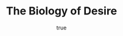 ---
title: "The Biology of Desire"
bookCover: "/assets/book-covers/the-biology-of-desire.jpg"
slug: "the-biology-of-desire"
bookAuthor: "Marc Lewis"
rating: 10
done: false
tags: []
summary: false
detailedNotes: false
amazonLink: ""
author:
  name: Rico Trebeljahr
  picture: "/assets/blog/profile.jpeg"
---